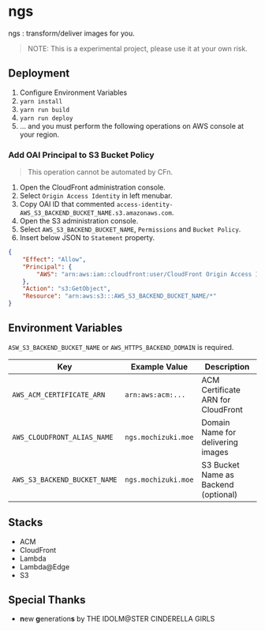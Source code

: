 # ngs

ngs : transform/deliver images for you.

> NOTE: This is a experimental project, please use it at your own risk.


## Deployment

1. Configure Environment Variables
2. `yarn install`
3. `yarn run build`
4. `yarn run deploy`
5. ... and you must perform the following operations on AWS console at your region.


### Add OAI Principal to S3 Bucket Policy

> This operation cannot be automated by CFn.

1. Open the CloudFront administration console.
2. Select `Origin Access Identity` in left menubar.
3. Copy OAI ID that commented `access-identity-AWS_S3_BACKEND_BUCKET_NAME.s3.amazonaws.com`.
4. Open the S3 administration console.
5. Select `AWS_S3_BACKEND_BUCKET_NAME`, `Permissions` and `Bucket Policy`.
6. Insert below JSON to `Statement` property.

```json
{
    "Effect": "Allow",
    "Principal": {
        "AWS": "arn:aws:iam::cloudfront:user/CloudFront Origin Access Identity YOUR_COPIED_OAI_ID"
    },
    "Action": "s3:GetObject",
    "Resource": "arn:aws:s3:::AWS_S3_BACKEND_BUCKET_NAME/*"
}
```


## Environment Variables

`ASW_S3_BACKEND_BUCKET_NAME` or `AWS_HTTPS_BACKEND_DOMAIN` is required.

| Key                          | Example Value          | Description                             |
| ---------------------------- | ---------------------- | --------------------------------------- |
| `AWS_ACM_CERTIFICATE_ARN`    | `arn:aws:acm:...`      | ACM Certificate ARN for CloudFront      |
| `AWS_CLOUDFRONT_ALIAS_NAME`  | `ngs.mochizuki.moe`    | Domain Name for delivering images       |
| `AWS_S3_BACKEND_BUCKET_NAME` | `ngs.mochizuki.moe`    | S3 Bucket Name as Backend (optional)    |


## Stacks

* ACM
* CloudFront
* Lambda
* Lambda@Edge
* S3


## Special Thanks

* **n**ew **g**eneration**s** by THE IDOLM@STER CINDERELLA GIRLS


